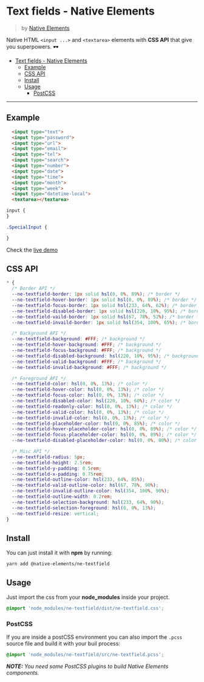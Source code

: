 # Text fields - Native Elements
> by [Native Elements](https://github.com/equinusocio/native-elements)

Native HTML `<input ...>` and `<textarea>` elements with **CSS API** that give you superpowers. 🕶

<!-- TOC -->

- [Text fields - Native Elements](#text-fields---native-elements)
  - [Example](#example)
  - [CSS API](#css-api)
  - [Install](#install)
  - [Usage](#usage)
    - [PostCSS](#postcss)

<!-- /TOC -->

---

## Example

```html
  <input type="text">
  <input type="password">
  <input type="url">
  <input type="email">
  <input type="tel">
  <input type="search">
  <input type="number">
  <input type="date">
  <input type="time">
  <input type="month">
  <input type="week">
  <input type="datetime-local">
  <textarea></textarea>
```

```css
input {
}

.SpecialInput {

}
```

Check the [live demo](https://ne-textfield.stackblitz.io/)


## CSS API

```css
* {
  /* Border API */
  --ne-textfield-border: 1px solid hsl(0, 0%, 89%); /* border */
  --ne-textfield-hover-border: 1px solid hsl(0, 0%, 89%); /* border */
  --ne-textfield-focus-border: 1px solid hsl(233, 64%, 62%); /* border */
  --ne-textfield-disabled-border: 1px solid hsl(220, 10%, 95%); /* border */
  --ne-textfield-vaild-border: 1px solid hsl(67, 78%, 52%); /* border */
  --ne-textfield-invaild-border: 1px solid hsl(354, 100%, 65%); /* border */

  /* Background API */
  --ne-textfield-background: #FFF; /* background */
  --ne-textfield-hover-background: #FFF; /* background */
  --ne-textfield-focus-background: #FFF; /* background */
  --ne-textfield-disabled-background: hsl(220, 10%, 95%); /* background */
  --ne-textfield-valid-background: #FFF; /* background */
  --ne-textfield-invalid-background: #FFF; /* background */

  /* Foreground API */
  --ne-textfield-color: hsl(0, 0%, 13%); /* color */
  --ne-textfield-hover-color: hsl(0, 0%, 13%); /* color */
  --ne-textfield-focus-color: hsl(0, 0%, 13%); /* color */
  --ne-textfield-disabled-color: hsl(220, 10%, 60%); /* color */
  --ne-textfield-readonly-color: hsl(0, 0%, 13%); /* color */
  --ne-textfield-valid-color: hsl(0, 0%, 13%); /* color */
  --ne-textfield-invalid-color: hsl(0, 0%, 13%); /* color */
  --ne-textfield-placeholder-color: hsl(0, 0%, 85%); /* color */
  --ne-textfield-hover-placeholder-color: hsl(0, 0%, 89%); /* color */
  --ne-textfield-focus-placeholder-color: hsl(0, 0%, 89%); /* color */
  --ne-textfield-disabled-placeholder-color: hsl(0, 0%, 80%); /* color */

  /* Misc API */
  --ne-textfield-radius: 5px;
  --ne-textfield-height: 2.5rem;
  --ne-textfield-y-padding: 0.5rem;
  --ne-textfield-x-padding: 0.75rem;
  --ne-textfield-outline-color: hsl(233, 64%, 85%);
  --ne-textfield-valid-outline-color: hsl(67, 78%, 90%);
  --ne-textfield-invalid-outline-color: hsl(354, 100%, 90%);
  --ne-textfield-outline-width: 0.2rem;
  --ne-textfield-selection-background: hsl(233, 64%, 90%);
  --ne-textfield-selection-foreground: hsl(0, 0%, 13%);
  --ne-textfield-resize: vertical;
}
```

## Install

You can just install it with **npm** by running:
```
yarn add @native-elements/ne-textfield
```


## Usage
Just import the css from your **node_modules** inside your project.
```css
@import 'node_modules/ne-textfield/dist/ne-textfield.css';
```

### PostCSS
If you are inside a postCSS environment you can also import the `.pcss` source file and build it with your buil process:
```css
@import 'node_modules/ne-textfield/src/ne-textfield.pcss';
```

_**NOTE:** You need some PostCSS plugins to build Native Elements components._